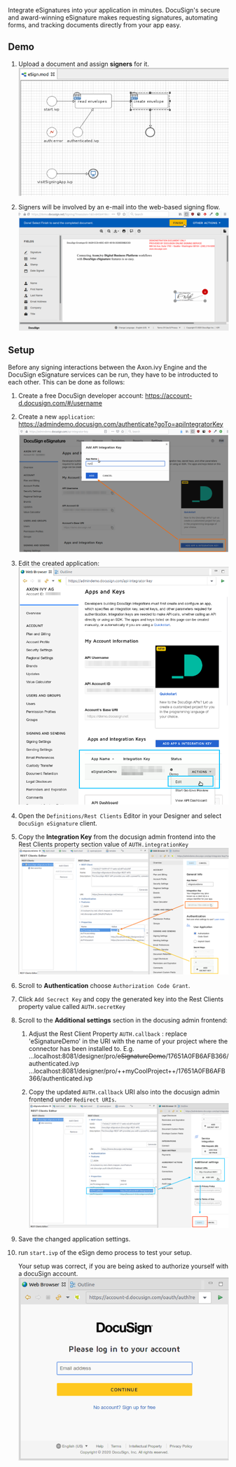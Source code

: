 Integrate eSignatures into your application in minutes. DocuSign's secure and award-winning eSignature makes requesting signatures, automating forms, and tracking documents directly from your app easy.

## Demo

1. Upload a document and assign **signers** for it.
![signing-process](doc/images/eSignDocumentProcess.png)

1. Signers will be involved by an e-mail into the web-based signing flow.
![place-signature](doc/images/docuSign_finish.png)

## Setup

Before any signing interactions between the Axon.ivy Engine and the DocuSign eSignature services can be run, they have to be introducted to each other. This can be done as follows:

1. Create a free DocuSign developer account: https://account-d.docusign.com/#/username
1. Create a new `application`: https://admindemo.docusign.com/authenticate?goTo=apiIntegratorKey
![create-app](doc/images/createAnApp.png)
1. Edit the created application:
![integration-key](doc/images/editApplication.png)
1. Open the `Definitions/Rest Clients` Editor in your Designer and select `DocuSign eSignature` client.

1. Copy the **Integration Key** from the docusign admin frontend into the Rest Clients property section value of `AUTH.integrationKey`
![integration-key](doc/images/copyIntegrationKeyAndSecret.png)

1. Scroll to **Authentication** choose `Authorization Code Grant`.
1. Click `Add Secrect Key` and copy the generated key into the Rest Clients property value called `AUTH.secretKey`

1. Scroll to the **Additional settings** section in the docusing admin frontend:
	1. Adjust the Rest Client Property `AUTH.callback` : replace 'eSignatureDemo' in the URI with the name of your project where the connector has been installed to. E.g.
...localhost:8081/designer/pro/~~eSignatureDemo~~/17651A0FB6AFB366/authenticated.ivp
...localhost:8081/designer/pro/++myCoolProject++/17651A0FB6AFB366/authenticated.ivp

	2. Copy the updated `AUTH.callback` URI also into the docusign admin frontend under `Redirect URIs`.
![integration-key](doc/images/configureRedirectUri.png)

1. Save the changed application settings.

1. run `start.ivp` of the eSign demo process to test your setup.

   Your setup was correct, if you are being asked to authorize yourself with a docuSign account.
   ![docusign-auth](doc/images/docuSign_auth.png)


